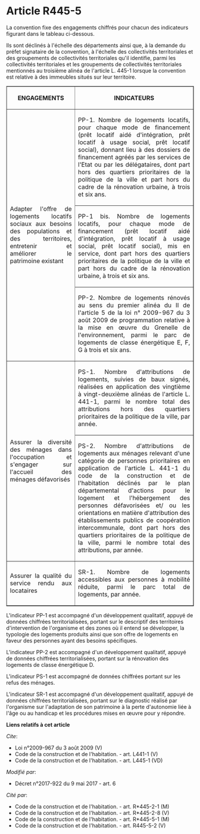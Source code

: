 # Article R445-5

La convention fixe des engagements chiffrés pour chacun des indicateurs figurant dans le tableau ci-dessous. 

Ils sont déclinés à l'échelle des départements ainsi que, à la demande du préfet signataire de la convention, à l'échelle des
collectivités territoriales et des groupements de collectivités territoriales qu'il identifie, parmi les collectivités
territoriales et les groupements de collectivités territoriales mentionnés au troisième alinéa de l'article L. 445-1 lorsque
la convention est relative à des immeubles situés sur leur territoire. 

<table border="1">
  <tbody>
    <tr>
      <th>

ENGAGEMENTS 

</th>
      <th>

INDICATEURS </th>
    </tr>
    <tr>
      <td align="justify" rowspan="3">

Adapter l'offre de logements locatifs sociaux aux besoins des populations et des territoires, entretenir et améliorer le
patrimoine existant </td>
      <td align="justify">

PP-1. Nombre de logements locatifs, pour chaque mode de financement (prêt locatif aidé d'intégration, prêt locatif à usage
social, prêt locatif social), donnant lieu à des dossiers de financement agréés par les services de l'Etat ou par les
délégataires, dont part hors des quartiers prioritaires de la politique de la ville et part hors du cadre de la rénovation
urbaine, à trois et six ans. </td>
    </tr>
    <tr>
      <td align="justify">

PP-1 bis. Nombre de logements locatifs, pour chaque mode de financement (prêt locatif aidé d'intégration, prêt locatif à
usage social, prêt locatif social), mis en service, dont part hors des quartiers prioritaires de la politique de la ville et
part hors du cadre de la rénovation urbaine, à trois et six ans. </td>
    </tr>
    <tr>
      <td align="justify">

PP-2. Nombre de logements rénovés au sens du premier alinéa du II de l'article 5 de la loi n° 2009-967 du 3 août 2009 de
programmation relative à la mise en œuvre du Grenelle de l'environnement, parmi le parc de logements de classe énergétique E,
F, G à trois et six ans. </td>
    </tr>
    <tr>
      <td rowspan="2" align="justify">

Assurer la diversité des ménages dans l'occupation et s'engager sur l'accueil des ménages défavorisés </td>
      <td align="justify">

PS-1. Nombre d'attributions de logements, suivies de baux signés, réalisées en application des vingtième à vingt-deuxième
alinéas de l'article L. 441-1, parmi le nombre total des attributions hors des quartiers prioritaires de la politique de la
ville, par année. </td>
    </tr>
    <tr>
      <td align="justify">

PS-2. Nombre d'attributions de logements aux ménages relevant d'une catégorie de personnes prioritaires en application de
l'article L. 441-1 du code de la construction et de l'habitation déclinés par le plan départemental d'actions pour le
logement et l'hébergement des personnes défavorisées et/ ou les orientations en matière d'attribution des établissements
publics de coopération intercommunale, dont part hors des quartiers prioritaires de la politique de la ville, parmi le nombre
total des attributions, par année. </td>
    </tr>
    <tr>
      <td align="justify">

Assurer la qualité du service rendu aux locataires </td>
      <td align="justify">

SR-1. Nombre de logements accessibles aux personnes à mobilité réduite, parmi le parc total de logements, par année. </td>
    </tr>
  </tbody>
</table>

L'indicateur PP-1 est accompagné d'un développement qualitatif, appuyé de données chiffrées territorialisées, portant sur le
descriptif des territoires d'intervention de l'organisme et des zones où il entend se développer, la typologie des logements
produits ainsi que son offre de logements en faveur des personnes ayant des besoins spécifiques. 

L'indicateur PP-2 est accompagné d'un développement qualitatif, appuyé de données chiffrées territorialisées, portant sur la
rénovation des logements de classe énergétique D. 

L'indicateur PS-1 est accompagné de données chiffrées portant sur les refus des ménages. 

L'indicateur SR-1 est accompagné d'un développement qualitatif, appuyé de données chiffrées territorialisées, portant sur le
diagnostic réalisé par l'organisme sur l'adaptation de son patrimoine à la perte d'autonomie liée à l'âge ou au handicap et
les procédures mises en œuvre pour y répondre.

**Liens relatifs à cet article**

_Cite_:

  - Loi n°2009-967 du 3 août 2009 (V)
  - Code de la construction et de l'habitation. - art. L441-1 (V)
  - Code de la construction et de l'habitation. - art. L445-1 (VD)

_Modifié par_:

  - Décret n°2017-922 du 9 mai 2017 - art. 6

_Cité par_:

  - Code de la construction et de l'habitation. - art. R*445-2-1 (M)
  - Code de la construction et de l'habitation. - art. R*445-2-8 (V)
  - Code de la construction et de l'habitation. - art. R*445-5-1 (M)
  - Code de la construction et de l'habitation. - art. R445-5-2 (V)
